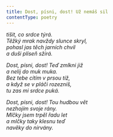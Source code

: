 ```yaml
---
title: Dost, písni, dost! Už nemáš sil
contentType: poetry
---
```


<section>

_tišit, co srdce týrá.  
Těžký mrak navždy slunce skryl,  
pohasl jas těch jarních chvil  
a duši plíseň sžírá._

</section>

<section>

_Dost, písni, dost! Teď zmlkni již  
a nelij do muk muka.  
Bez tebe cítím v prsou tíž,  
a když se v pláči rozezníš,  
tu zas mi srdce puká._

</section>

<section>

_Dost, písni, dost! Tou hudbou vět  
nezhojím svoje rány.  
Mlčky jsem trpěl řadu let  
a mlčky taky klesnu teď  
navěky do nirvány._

</section>

